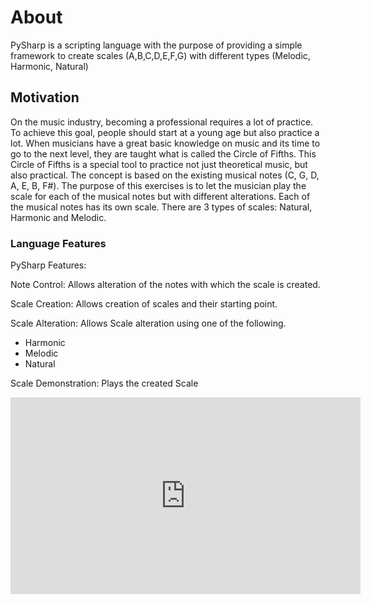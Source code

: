 # About
PySharp is a scripting language with the purpose of providing a simple framework to create scales (A,B,C,D,E,F,G) with different types (Melodic, Harmonic, Natural)

## Motivation
On the music industry, becoming a professional requires a lot of practice. To achieve this goal, people should start at a young age but also practice a lot. When musicians have a great basic knowledge on music and its time to go to the next level, they are taught what is called the Circle of Fifths. This Circle of Fifths is a special tool to practice not just theoretical music, but also practical. The concept is based on the existing musical notes (C, G, D, A, E, B, F#). The purpose of this exercises is to let the musician play the scale for each of the musical notes but with different alterations. Each of the musical notes has its own scale. There are 3 types of scales: Natural, Harmonic and Melodic. 

### Language Features
PySharp Features:

Note Control: Allows alteration of the notes with which the scale is created.

Scale Creation: Allows creation of scales and their starting point. 

Scale Alteration: Allows Scale alteration using one of the following.

- Harmonic 
- Melodic
- Natural

Scale Demonstration: Plays the created Scale

<iframe width="560" height="315" src="https://www.youtube.com/embed/SXIZRwJNH4M" frameborder="0" allow="accelerometer; autoplay; encrypted-media; gyroscope; picture-in-picture" allowfullscreen></iframe>

